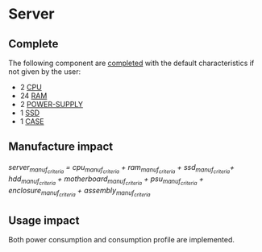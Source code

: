 # Server


## Complete

The following component are [completed](complete.md) with the default characteristics if not given by the user:

* 2  [CPU](../components/cpu.md)
* 24 [RAM](../components/ram.md)
* 2  [POWER-SUPPLY](../components/power_supply.md)
* 1  [SSD](../components/ssd.md)
* 1  [CASE](../components/case.md) 

## Manufacture impact

<h6>server<sub>manuf<sub><em>criteria</em></sub></sub> = cpu<sub>manuf<sub><em>criteria</em></sub></sub> + ram<sub>manuf<sub><em>criteria</em></sub></sub> + ssd<sub>manuf<sub><em>criteria</em></sub></sub>+ hdd<sub>manuf<sub><em>criteria</em></sub></sub> + motherboard<sub>manuf<sub><em>criteria</em></sub></sub> + psu<sub>manuf<sub><em>criteria</em></sub></sub> + enclosure<sub>manuf<sub><em>criteria</em></sub></sub> + assembly<sub>manuf<sub><em>criteria</em></sub></sub></h6>

## Usage impact

Both power consumption and consumption profile are implemented.